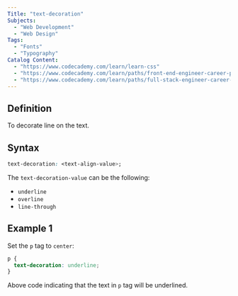 ```yaml
---
Title: "text-decoration"
Subjects:
  - "Web Development"
  - "Web Design"
Tags:
  - "Fonts"
  - "Typography"
Catalog Content:
  - "https://www.codecademy.com/learn/learn-css"
  - "https://www.codecademy.com/learn/paths/front-end-engineer-career-path"
  - "https://www.codecademy.com/learn/paths/full-stack-engineer-career-path"
---
```


## Definition

To decorate line on the text.

## Syntax

```css
text-decoration: <text-align-value>;
```

The `text-decoration-value` can be the following:

- `underline`
- `overline`
- `line-through`

## Example 1

Set the `p` tag to `center`:

```css
p {
  text-decoration: underline;
}
```

Above code indicating that the text in `p` tag will be underlined.
